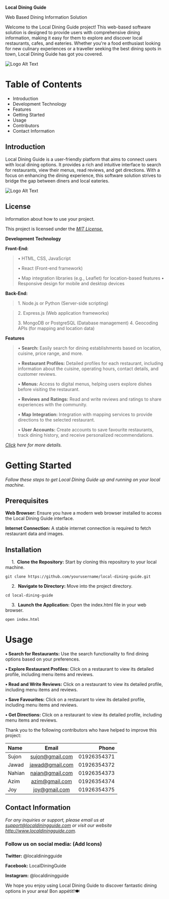 **Local** **Dining** **Guide**

Web Based Dining Information Solution

Welcome to the Local Dining Guide project! This web-based software
solution is designed to provide users with comprehensive dining
information, making it easy for them to explore and discover local
restaurants, cafes, and eateries. Whether you\'re a food enthusiast
looking for new culinary experiences or a traveller seeking the best
dining spots in town, Local Dining Guide has got you covered.

![Logo Alt Text](https://owcdn.net/img/5991a690ddd19.png)


# Table of Contents
- Introduction
- Development Technology
- Features
- Getting Started
- Usage
- Contributors
- Contact Information

## Introduction
Local Dining Guide is a user-friendly platform that aims to connect users with local dining
options. It provides a rich and intuitive interface to search for restaurants, view their menus,
read reviews, and get directions. With a focus on enhancing the dining experience, this
software solution strives to bridge the gap between diners and local eateries.

![Logo Alt Text](https://resources.wobbjobs.com/resized/uploads/jobs-malaysia/company_images/29526/jobs-malaysia-tech-titan-group-1636427922_show.jpg)

## License
Information about how to use your project.

This project is licensed under the [*MIT License.*](www.bjitacademy.com)

**Development** **Technology**

**Front-End:**

> • HTML, CSS, JavaScript
>
> • React (Front-end framework)
>
> • Map integration libraries (e.g., Leaflet) for location-based
> features 
• Responsive design for mobile and desktop devices

**Back-End:**

> 1\. Node.js or Python (Server-side scripting) 

> 2\. Express.js (Web
> application frameworks)
>
> 3\. MongoDB or PostgreSQL (Database management) 
4\. Geocoding APIs (for mapping and location data)

**Features**

> • **Search:** Easily search for dining establishments based on
> location, cuisine, price range, and more.
>
> • **Restaurant** **Profiles:** Detailed profiles for each restaurant,
> including information about the cuisine, operating hours, contact
> details, and customer reviews.
>
> • **Menus:** Access to digital menus, helping users explore dishes
> before visiting the restaurant.
>
> • **Reviews** **and** **Ratings:** Read and write reviews and ratings
> to share experiences with the community.
>
> • **Map** **Integration:** Integration with mapping services to
> provide directions to the selected restaurant.
>
> • **User** **Accounts:** Create accounts to save favourite
> restaurants, track dining history, and receive personalized
> recommendations.

[*Click*](http://bjitacademy.com/) *here* *for* *more* *details.*

# Getting Started
*Follow these steps to get Local Dining Guide up and running on your local machine.*

## Prerequisites
**Web Browser:** Ensure you have a modern web browser installed to access the Local Dining 
Guide interface.

**Internet Connection:** A stable internet connection is required to fetch restaurant data and 
images.

## Installation
&nbsp;&nbsp;&nbsp;&nbsp;&nbsp;1.&nbsp;&nbsp;**Clone the Repository:** Start by cloning this repository to your local machine.


```
git clone https://github.com/yourusername/local-dining-guide.git
```

&nbsp;&nbsp;&nbsp;&nbsp;&nbsp;2.&nbsp;&nbsp;**Navigate to Directory:** Move into the project directory.


```
cd local-dining-guide

```



&nbsp;&nbsp;&nbsp;&nbsp;&nbsp;3.&nbsp;&nbsp;**Launch the Application:** Open the index.html file in your web browser.


```
open index.html
```

# Usage
**• Search for Restaurants:** Use the search functionality to find dining options 
based on your preferences.

**• Explore Restaurant Profiles:** Click on a restaurant to view its detailed profile, 
including menu items and reviews.

**• Read and Write Reviews:** Click on a restaurant to view its detailed profile, 
including menu items and reviews.

**• Save Favourites:** Click on a restaurant to view its detailed profile, 
including menu items and reviews.

**• Get Directions:** Click on a restaurant to view its detailed profile, 
including menu items and reviews.

Thank you to the following contributors who have helped to improve this project:

| Name | Email | Phone|
| :------------ |:---------------:| -----:|
| Sujon     | sujon@gmail.com | 01926354371
| Jawad    | jawad@gmail.com      |   01926354372 |
| Nahian | naian@gmail.com       |    01926354373 |
| Azim |azim@gmail.com      |    01926354374 |
| Joy | joy@gmail.com       |    01926354375 |

## Contact Information
*For any inquiries or support, please email us at support@localdiningguide.com or visit our website http://www.localdiningguide.com.*

### Follow us on social media: (Add Icons)
#### 
**Twitter:** @localdiningguide

**Facebook:** LocalDiningGuide

**Instagram:** @localdiningguide

We hope you enjoy using Local Dining Guide to discover fantastic dining options in your 
area! Bon appétit!🍽️

